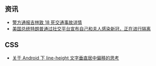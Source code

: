 ## 资讯

- [警方通报吉林致 18 死交通事故详情](http://weibointl.api.weibo.com/share/175957496.html?weibo_id=4556409620669505)
- [美国总统特朗普通过社交平台宣布自己和夫人感染新冠，正在进行隔离](https://twitter.com/realdonaldtrump/status/1311892190680014849?s=21)

## CSS

- [关于 Android 下 line-height 文字垂直居中偏移的思考](https://rprns.me/2018/07/27/%E5%85%B3%E4%BA%8E%20Android%20%E4%B8%8B%20line-height%20%E6%96%87%E5%AD%97%E5%9E%82%E7%9B%B4%E5%B1%85%E4%B8%AD%E5%81%8F%E7%A7%BB%E7%9A%84%E6%80%9D%E8%80%83/)